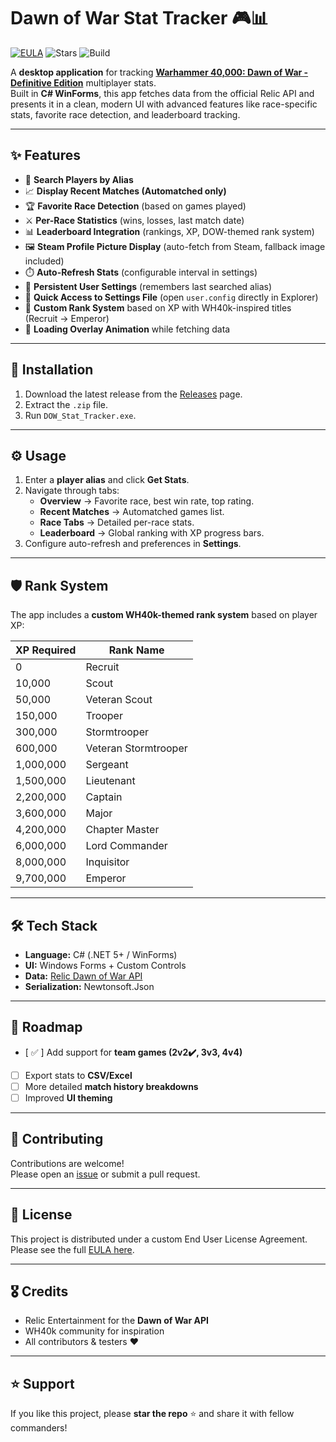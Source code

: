 

# Dawn of War Stat Tracker 🎮📊

[![EULA](https://img.shields.io/badge/license-Custom%20EULA-blue)](./EULA.txt)
![Stars](https://img.shields.io/github/stars/INSTINCT9413/DOW-Stat-Tracker?style=social)
![Build](https://img.shields.io/badge/build-passing-brightgreen)

A **desktop application** for tracking [**Warhammer 40,000: Dawn of War - Definitive Edition**](https://store.steampowered.com/app/3556750/Warhammer_40000_Dawn_of_War__Definitive_Edition/) multiplayer stats.  
Built in **C# WinForms**, this app fetches data from the official Relic API and presents it in a clean, modern UI with advanced features like race-specific stats, favorite race detection, and leaderboard tracking.

---

## ✨ Features

- 🔎 **Search Players by Alias**  
- 📈 **Display Recent Matches (Automatched only)**  
- 🏆 **Favorite Race Detection** (based on games played)  
- ⚔️ **Per-Race Statistics** (wins, losses, last match date)  
- 📊 **Leaderboard Integration** (rankings, XP, DOW-themed rank system)  
- 🖼️ **Steam Profile Picture Display** (auto-fetch from Steam, fallback image included)  
- ⏱️ **Auto-Refresh Stats** (configurable interval in settings)  
- 💾 **Persistent User Settings** (remembers last searched alias)  
- 📂 **Quick Access to Settings File** (open `user.config` directly in Explorer)  
- 🎨 **Custom Rank System** based on XP with WH40k-inspired titles (Recruit → Emperor)  
- 🔄 **Loading Overlay Animation** while fetching data  

---

## 🚀 Installation

1. Download the latest release from the [Releases](https://github.com/INSTINCT9413/DOW-Stat-Tracker/releases) page.  
2. Extract the `.zip` file.  
3. Run `DOW_Stat_Tracker.exe`.  

---

## ⚙️ Usage

1. Enter a **player alias** and click **Get Stats**.  
2. Navigate through tabs:  
   - **Overview** → Favorite race, best win rate, top rating.  
   - **Recent Matches** → Automatched games list.  
   - **Race Tabs** → Detailed per-race stats.  
   - **Leaderboard** → Global ranking with XP progress bars.  
3. Configure auto-refresh and preferences in **Settings**.

---

## 🛡️ Rank System

The app includes a **custom WH40k-themed rank system** based on player XP:  

| XP Required | Rank Name             |
|-------------|-----------------------|
| 0           | Recruit               |
| 10,000      | Scout                 |
| 50,000      | Veteran Scout         |
| 150,000     | Trooper               |
| 300,000     | Stormtrooper          |
| 600,000     | Veteran Stormtrooper  |
| 1,000,000   | Sergeant              |
| 1,500,000   | Lieutenant            |
| 2,200,000   | Captain               |
| 3,600,000   | Major                 |
| 4,200,000   | Chapter Master        |
| 6,000,000   | Lord Commander        |
| 8,000,000   | Inquisitor            |
| 9,700,000   | Emperor               |

---

## 🛠️ Tech Stack

- **Language:** C# (.NET 5+ / WinForms)  
- **UI:** Windows Forms + Custom Controls  
- **Data:** [Relic Dawn of War API](https://dow-api.reliclink.com/)  
- **Serialization:** Newtonsoft.Json  

---

## 📌 Roadmap

- [ ✅ ] Add support for **team games (2v2✔️, 3v3, 4v4)**  
- [ ] Export stats to **CSV/Excel**  
- [ ] More detailed **match history breakdowns**  
- [ ] Improved **UI theming**  

---

## 🤝 Contributing

Contributions are welcome!  
Please open an [issue](https://github.com/INSTINCT9413/DOW-Stat-Tracker/issues) or submit a pull request.  

---

## 📜 License

This project is distributed under a custom End User License Agreement.  
Please see the full [EULA here](./EULA.txt).


---

## 🎖️ Credits

- Relic Entertainment for the **Dawn of War API**  
- WH40k community for inspiration  
- All contributors & testers ❤️  

---

## ⭐ Support

If you like this project, please **star the repo** ⭐ and share it with fellow commanders!
